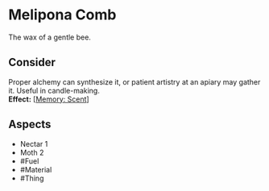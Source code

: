 # Melipona Comb
The wax of a gentle bee. 
## Consider
Proper alchemy can synthesize it, or patient artistry at an apiary may gather it. Useful in candle-making. <br>**Effect:** [[Memory: Scent](https://uadaf.theevilroot.xyz/rowenarium/element/mem.scent)]
## Aspects
- Nectar 1
- Moth 2
- #Fuel 
- #Material 
- #Thing